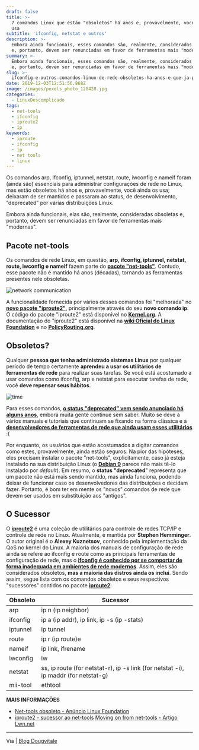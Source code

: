 ```yaml
---
draft: false
title: >-
  7 comandos Linux que estão "obsoletos" há anos e, provavelmente, você ainda os
  usa
subtitle: 'ifconfig, netstat e outros'
description: >-
  Embora ainda funcionais, esses comandos são, realmente, considerados obsoletos
  e, portanto, devem ser renunciadas em favor de ferramentas mais "modernas".
summary: >-
  Embora ainda funcionais, esses comandos são, realmente, considerados obsoletos
  e, portanto, devem ser renunciadas em favor de ferramentas mais "modernas".
slug: >-
  ifconfig-e-outros-comandos-linux-de-rede-obsoletos-ha-anos-e-que-ja-possuem-sucessores
date: 2019-12-03T12:51:56.868Z
image: /images/pexels_photo_128428.jpg
categories:
  - LinuxDescomplicado
tags:
  - net-tools
  - ifconfig
  - iproute2
  - ip
keywords:
  - iproute
  - ifconfig
  - ip
  - net tools
  - linux
---
```

Os comandos arp, ifconfig, iptunnel, netstat, route, iwconfig e nameif foram (ainda são) essenciais para administrar configurações de rede no Linux, mas estão obsoletos há anos e, provavelmente, você ainda os usa; deixaram de ser mantidos e passaram ao status, de desenvolvimento, “deprecated” por várias distribuições Linux. 

Embora ainda funcionais, elas são, realmente, consideradas obsoletas e, portanto, devem ser renunciadas em favor de ferramentas mais "modernas".

## **Pacote net-tools**

Os comandos de rede Linux, em questão, **arp, ifconfig, iptunnel, netstat, route, iwconfig e nameif** fazem parte do **[pacote "net-tools"](https://wiki.linuxfoundation.org/networking/net-tools)**. Contudo, esse pacote não é mantido há anos (décadas), tornando as ferramentas presentes nele obsoletas. 

![network communication](../../../images/network_communicatio_Akldj.jpg) 

A funcionalidade fornecida por vários desses comandos foi "melhorada" no **[novo pacote "iproute2"](http://en.wikipedia.org/wiki/Iproute2)**, principalmente através do seu **novo comando ip**. O código do pacote "iproute2" está disponível no **[Kernel.org](https://www.kernel.org/pub/linux/utils/net/iproute2/)**. A documentação do "iproute2" está disponível na [**wiki Oficial do Linux Foundation**](http://www.linuxfoundation.org/collaborate/workgroups/networking/iproute2) e no **[PolicyRouting.org](http://www.policyrouting.org/iproute2-toc.html)**.

## **Obsoletos?**

Qualquer **pessoa que tenha administrado sistemas Linux** por qualquer período de tempo certamente **aprendeu a usar os utilitários de ferramentas de rede** para realizar suas tarefas. Se você está acostumado a usar comandos como ifconfig, arp e netstat para executar tarefas de rede, você **deve repensar seus hábitos**.

![time](../../../images/e8005d337be2fcd130d1_i8S4v.jpg) 

Para esses comandos, **[o status "deprecated" vem sendo anunciado há alguns anos](http://br-linux.org/2016/01/deprecated-ifconfig-route-e-outros-comandos-classicos-de-rede-no-linux-que-tem-sucessores-que-voce-precisa-conhecer.html)**, embora muita gente continue sem saber. Muito se deve a vários manuais e tutoriais que continuam se fixando na forma clássica e a **[desenvolvedores de ferramentas de rede que ainda usam esses utilitários](https://lwn.net/Articles/710533/)** :( 

Por enquanto, os usuários que estão acostumados a digitar comandos como estes, provavelmente, ainda estão seguros. Na pior das hipóteses, eles precisam instalar o pacote "net-tools", explicitamente, caso já esteja instalado na sua distribuição Linux (o **[Debian 9](https://www.linuxdescomplicado.com.br/2017/06/debian-9-stretch-atualizacao-de-uma-das-maiores-distribuicoes-linux-e-divulgada-confira-novidades.html)** parece não mais tê-lo instalado por _default_). Em resumo, o **status "deprecated**" representa que um pacote não está mais sendo mantido, mas ainda funciona, podendo deixar de funcionar caso os desenvolvedores das distribuições o decidam fazer. Portanto, é bom ter em mente os "novos" comandos de rede que devem ser usados em substituição aos "antigos".

## **O Sucessor**

O **[iproute2](https://wiki.linuxfoundation.org/networking/iproute2)** é uma coleção de utilitários para controle de redes TCP/IP e controle de rede no Linux. Atualmente, é mantida por **Stephen Hemminger**. O autor original é o **Alexey Kuznetsov**, conhecido pela implementação da QoS no kernel do Linux. A maioria dos manuais de configuração de rede ainda se refere ao ifconfig e route como as principais ferramentas de configuração de rede, mas o [**ifconfig é conhecido por se comportar de forma inadequada em ambientes de rede modernos**](https://wiki.linuxfoundation.org/networking/iproute2). Assim, eles são considerados obsoletos, **mas a maioria das distros ainda os inclui**. Sendo assim, segue lista com os comandos obsoletos e seus respectivos "sucessores" contidos no pacote **[iproute2](https://wiki.linuxfoundation.org/networking/iproute2)**:

|Obsoleto|Sucessor|
|--- |--- |
|arp|ip n (ip neighbor)|
|ifconfig|ip a (ip addr), ip link, ip -s (ip -stats)|
|iptunnel|ip tunnel|
|route|ip r (ip route)e|
|nameif|ip link, ifrename|
|iwconfig|iw|
|netstat|ss, ip route (for netstat-r), ip -s link (for netstat -i), ip maddr (for netstat-g)|
|mii-tool|ethtool|

**MAIS INFORMAÇÕES** 

* [Net-tools obsoleto - Anúncio Linux Foundation](http://www.linuxfoundation.org/collaborate/workgroups/networking/net-tools)
* [iproute2 - sucessor ao net-tools](https://wiki.linuxfoundation.org/networking/iproute2) [Moving on from net-tools - Artigo Lwn.net](https://lwn.net/Articles/710533/)

* * *

Via | [Blog Dougvitale](https://dougvitale.wordpress.com/2011/12/21/deprecated-linux-networking-commands-and-their-replacements/)
